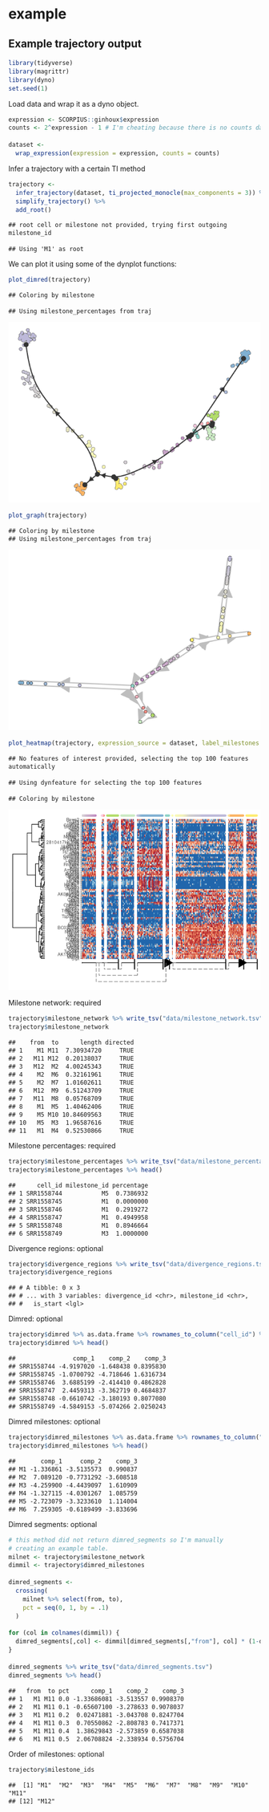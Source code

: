 example
================

## Example trajectory output

``` r
library(tidyverse)
library(magrittr)
library(dyno)
set.seed(1)
```

Load data and wrap it as a dyno object.

``` r
expression <- SCORPIUS::ginhoux$expression
counts <- 2^expression - 1 # I'm cheating because there is no counts data anymore

dataset <-
  wrap_expression(expression = expression, counts = counts)
```

Infer a trajectory with a certain TI method

``` r
trajectory <-
  infer_trajectory(dataset, ti_projected_monocle(max_components = 3)) %>% 
  simplify_trajectory() %>% 
  add_root()
```

    ## root cell or milestone not provided, trying first outgoing milestone_id

    ## Using 'M1' as root

We can plot it using some of the dynplot functions:

``` r
plot_dimred(trajectory)
```

    ## Coloring by milestone

    ## Using milestone_percentages from traj

![](README_files/figure-gfm/unnamed-chunk-3-1.png)<!-- -->

``` r
plot_graph(trajectory)
```

    ## Coloring by milestone
    ## Using milestone_percentages from traj

![](README_files/figure-gfm/unnamed-chunk-3-2.png)<!-- -->

``` r
plot_heatmap(trajectory, expression_source = dataset, label_milestones = FALSE, features_oi = 100)
```

    ## No features of interest provided, selecting the top 100 features automatically

    ## Using dynfeature for selecting the top 100 features

    ## Coloring by milestone

![](README_files/figure-gfm/unnamed-chunk-3-3.png)<!-- -->

Milestone network: required

``` r
trajectory$milestone_network %>% write_tsv("data/milestone_network.tsv")
trajectory$milestone_network
```

    ##    from  to      length directed
    ## 1    M1 M11  7.30934720     TRUE
    ## 2   M11 M12  0.20138037     TRUE
    ## 3   M12  M2  4.00245343     TRUE
    ## 4    M2  M6  0.32161961     TRUE
    ## 5    M2  M7  1.01602611     TRUE
    ## 6   M12  M9  6.51243709     TRUE
    ## 7   M11  M8  0.05768709     TRUE
    ## 8    M1  M5  1.40462406     TRUE
    ## 9    M5 M10 10.84609563     TRUE
    ## 10   M5  M3  1.96587616     TRUE
    ## 11   M1  M4  0.52530866     TRUE

Milestone percentages:
required

``` r
trajectory$milestone_percentages %>% write_tsv("data/milestone_percentages.tsv")
trajectory$milestone_percentages %>% head()
```

    ##      cell_id milestone_id percentage
    ## 1 SRR1558744           M5  0.7386932
    ## 2 SRR1558745           M1  0.0000000
    ## 3 SRR1558746           M1  0.2919272
    ## 4 SRR1558747           M1  0.4949958
    ## 5 SRR1558748           M1  0.8946664
    ## 6 SRR1558749           M3  1.0000000

Divergence regions:
optional

``` r
trajectory$divergence_regions %>% write_tsv("data/divergence_regions.tsv")
trajectory$divergence_regions
```

    ## # A tibble: 0 x 3
    ## # ... with 3 variables: divergence_id <chr>, milestone_id <chr>,
    ## #   is_start <lgl>

Dimred:
optional

``` r
trajectory$dimred %>% as.data.frame %>% rownames_to_column("cell_id") %>% write_tsv("data/dimred.tsv")
trajectory$dimred %>% head()
```

    ##                comp_1    comp_2    comp_3
    ## SRR1558744 -4.9197020 -1.648438 0.8395830
    ## SRR1558745 -1.0700792 -4.718646 1.6316734
    ## SRR1558746  3.6885199 -2.414410 0.4862828
    ## SRR1558747  2.4459313 -3.362719 0.4684837
    ## SRR1558748 -0.6610742 -3.180193 0.8077080
    ## SRR1558749 -4.5849153 -5.074266 2.0250243

Dimred milestones:
optional

``` r
trajectory$dimred_milestones %>% as.data.frame %>% rownames_to_column("cell_id") %>% write_tsv("data/dimred_milestones.tsv")
trajectory$dimred_milestones %>% head()
```

    ##       comp_1     comp_2    comp_3
    ## M1 -1.336861 -3.5135573  0.990837
    ## M2  7.089120 -0.7731292 -3.608518
    ## M3 -4.259900 -4.4439097  1.610909
    ## M4 -1.327115 -4.0301267  1.085759
    ## M5 -2.723079 -3.3233610  1.114004
    ## M6  7.259305 -0.6189499 -3.833696

Dimred segments: optional

``` r
# this method did not return dimred_segments so I'm manually
# creating an example table.
milnet <- trajectory$milestone_network
dimmil <- trajectory$dimred_milestones

dimred_segments <- 
  crossing(
    milnet %>% select(from, to),
    pct = seq(0, 1, by = .1)
  )

for (col in colnames(dimmil)) {
  dimred_segments[,col] <- dimmil[dimred_segments[,"from"], col] * (1-dimred_segments[,"pct"]) + dimmil[dimred_segments[,"to"], col] * dimred_segments[,"pct"]
}

dimred_segments %>% write_tsv("data/dimred_segments.tsv")
dimred_segments %>% head()
```

    ##   from  to pct      comp_1    comp_2    comp_3
    ## 1   M1 M11 0.0 -1.33686081 -3.513557 0.9908370
    ## 2   M1 M11 0.1 -0.65607100 -3.278633 0.9078037
    ## 3   M1 M11 0.2  0.02471881 -3.043708 0.8247704
    ## 4   M1 M11 0.3  0.70550862 -2.808783 0.7417371
    ## 5   M1 M11 0.4  1.38629843 -2.573859 0.6587038
    ## 6   M1 M11 0.5  2.06708824 -2.338934 0.5756704

Order of milestones:
    optional

``` r
trajectory$milestone_ids
```

    ##  [1] "M1"  "M2"  "M3"  "M4"  "M5"  "M6"  "M7"  "M8"  "M9"  "M10" "M11"
    ## [12] "M12"
